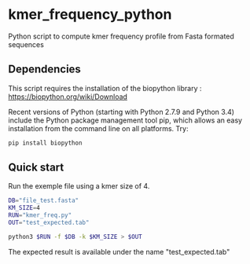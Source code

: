 # kmer_frequency_python
Python script to compute kmer frequency profile from Fasta formated sequences

## Dependencies
This script requires the installation of the biopython library : https://biopython.org/wiki/Download

Recent versions of Python (starting with Python 2.7.9 and Python 3.4) include the Python package management tool pip, which allows an easy installation from the command line on all platforms. Try:

```bash
pip install biopython
```

## Quick start
Run the exemple file using a kmer size of 4.

```bash
DB="file_test.fasta"
KM_SIZE=4
RUN="kmer_freq.py"
OUT="test_expected.tab"

python3 $RUN -f $DB -k $KM_SIZE > $OUT
```

The expected result is available under the name "test_expected.tab"
